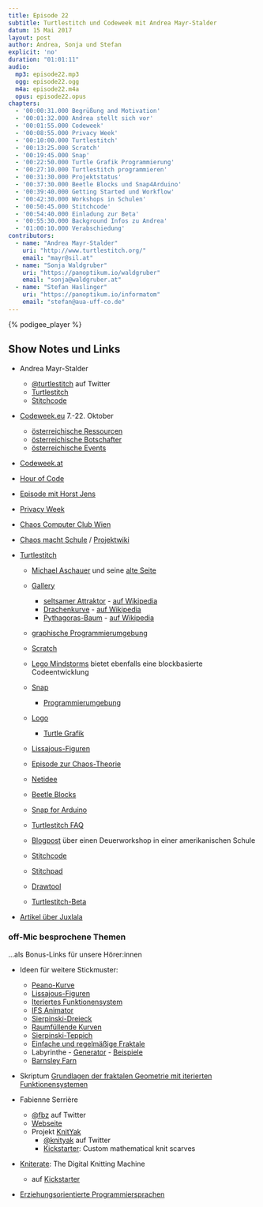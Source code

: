 ```yaml
---
title: Episode 22
subtitle: Turtlestitch und Codeweek mit Andrea Mayr-Stalder
datum: 15 Mai 2017
layout: post
author: Andrea, Sonja und Stefan
explicit: 'no'
duration: "01:01:11"
audio:
  mp3: episode22.mp3
  ogg: episode22.ogg
  m4a: episode22.m4a
  opus: episode22.opus
chapters:
  - '00:00:31.000 Begrüßung and Motivation'
  - '00:01:32.000 Andrea stellt sich vor'
  - '00:01:55.000 Codeweek'
  - '00:08:55.000 Privacy Week'
  - '00:10:00.000 Turtlestitch'
  - '00:13:25.000 Scratch'
  - '00:19:45.000 Snap'
  - '00:22:50.000 Turtle Grafik Programmierung'
  - '00:27:10.000 Turtlestitch programmieren'
  - '00:31:30.000 Projektstatus'
  - '00:37:30.000 Beetle Blocks und Snap4Arduino'
  - '00:39:40.000 Getting Started und Workflow'
  - '00:42:30.000 Workshops in Schulen'
  - '00:50:45.000 Stitchcode'
  - '00:54:40.000 Einladung zur Beta'
  - '00:55:30.000 Background Infos zu Andrea'
  - '01:00:10.000 Verabschiedung'
contributors:
  - name: "Andrea Mayr-Stalder"
    uri: "http://www.turtlestitch.org/"
    email: "mayr@sil.at"
  - name: "Sonja Waldgruber"
    uri: "https://panoptikum.io/waldgruber"
    email: "sonja@waldgruber.at"
  - name: "Stefan Haslinger"
    uri: "https://panoptikum.io/informatom"
    email: "stefan@aua-uff-co.de"
---
```


{% podigee_player %}

## Show Notes und Links

* Andrea Mayr-Stalder
  * [@turtlestitch](https://twitter.com/turtlestitch) auf Twitter
  * [Turtlestitch](http://www.turtlestitch.org/)
  * [Stitchcode](http://www.stitchcode.com/)

* [Codeweek.eu](http://codeweek.eu/) 7.-22. Oktober
  * [österreichische Ressourcen](http://codeweek.eu/resources/austria/)
  * [österreichische Botschafter](http://events.codeweek.eu/ambassadors/#tabs-AT)
  * [österreichische Events](http://events.codeweek.eu/#!AT)
* [Codeweek.at](https://www.codeweek.at/)

* [Hour of Code](https://hourofcode.com/de)

* [Episode mit Horst Jens](https://aua-uff-co.de/2016/07/18/episode8.html#8d010397)
* [Privacy Week](https://privacyweek.at/)
* [Chaos Computer Club Wien](https://c3w.at/)
* [Chaos macht Schule](https://c3w.at/schule/) /
  [Projektwiki](https://projekte.c3w.at/chaos_macht_schule)

* [Turtlestitch](http://www.turtlestitch.org/)
  * [Michael Aschauer](http://m.ash.to/) und seine
    [alte Seite](http://m.ash.to/en/Main/News?from=Main.Index)
  * [Gallery](http://www.turtlestitch.org/gallery)
    * [seltsamer Attraktor](http://www.turtlestitch.org/view/1478526100929) -
      [auf Wikipedia](https://de.wikipedia.org/wiki/Seltsamer_Attraktor)
    * [Drachenkurve](http://www.turtlestitch.org/view/1438095673911) -
      [auf Wikipedia](https://de.wikipedia.org/wiki/Drachenkurve)
    * [Pythagoras-Baum](http://www.turtlestitch.org/view/1464127925897) -
      [auf Wikipedia](https://de.wikipedia.org/wiki/Pythagoras-Baum)

  * [graphische Programmierumgebung](http://www.turtlestitch.org/run/)
  * [Scratch](https://scratch.mit.edu/)
  * [Lego Mindstorms](https://de.wikipedia.org/wiki/Lego_Mindstorms) bietet ebenfalls eine
    blockbasierte Codeentwicklung
  * [Snap](https://snap.berkeley.edu/)
    * [Programmierumgebung](http://snap.berkeley.edu/snapsource/snap.html)
  * [Logo](https://de.wikipedia.org/wiki/Logo_(Programmiersprache))
    * [Turtle Grafik](https://de.wikipedia.org/wiki/Turtle-Grafik)

  * [Lissajous-Figuren](https://de.wikipedia.org/wiki/Lissajous-Figur)
  * [Episode zur Chaos-Theorie](https://aua-uff-co.de/2017/01/15/episode16.html#7d2a3506)

  * [Netidee](https://www.netidee.at/netidee-home/)
  * [Beetle Blocks](http://beetleblocks.com/)
  * [Snap for Arduino](http://snap4arduino.org/)

  * [Turtlestitch FAQ](http://www.turtlestitch.org/page/faq)
  * [Blogpost](http://www.stitchcode.com/2017/02/21/turtlestitch-is-in-the-classroom-erhs-in-nyc/) über einen Deuerworkshop in einer amerikanischen Schule

  * [Stitchcode](http://www.stitchcode.com/)
  * [Stitchpad](http://stitchpad.io/)
  * [Drawtool](http://www.stitchcode.com/drawtool/)
  * [Turtlestitch-Beta](http://beta.turtlestitch.org/)

* [Artikel über Juxlala](http://www.bibernetz.de/wws/juxlala.html)

### off-Mic besprochene Themen

...als Bonus-Links für unsere Hörer:innen

* Ideen für weitere Stickmuster:
  * [Peano-Kurve](https://de.wikipedia.org/wiki/Peano-Kurve)
  * [Lissajous-Figuren](https://de.wikipedia.org/wiki/Lissajous-Figur)
  * [Iteriertes Funktionensystem](https://de.wikipedia.org/wiki/Iteriertes_Funktionensystem)
  * [IFS Animator](http://sirxemic.github.io/ifs-animator/)
  * [Sierpinski-Dreieck](https://de.wikipedia.org/wiki/Sierpinski-Dreieck)
  * [Raumfüllende Kurven](https://de.wikipedia.org/wiki/Raumf%C3%BCllende_Kurve)
  * [Sierpinski-Teppich](https://de.wikipedia.org/wiki/Sierpinski-Teppich)
  * [Einfache und regelmäßige Fraktale](https://de.wikipedia.org/wiki/Fraktal#.E2.80.9EEinfache_und_regelm.C3.A4.C3.9Fige.E2.80.9C_Fraktale)
  * Labyrinthe - [Generator](http://www.mazegenerator.net/) -
    [Beispiele](http://www.mazegenerator.net/Examples.aspx)
  * [Barnsley Farn](https://en.wikipedia.org/wiki/Barnsley_fern)
* Skriptum [Grundlagen der fraktalen Geometrie mit iterierten Funktionensystemen](http://quadsoft.org/fraktale/)

* Fabienne Serrière
  * [@fbz](https://twitter.com/fbz) auf Twitter
  * [Webseite](http://fabienne.us/)
  * Projekt [KnitYak](http://knityak.com/)
    * [@knityak](https://twitter.com/knityak) auf Twitter
    * [Kickstarter](https://www.kickstarter.com/projects/fbz/knityak-custom-mathematical-knit-scarves/): Custom mathematical knit scarves

* [Kniterate](http://www.kniterate.com/): The Digital Knitting Machine
  * auf [Kickstarter](https://www.kickstarter.com/projects/kniterate/kniterate-the-digital-knitting-machine)

* [Erziehungsorientierte Programmiersprachen](https://de.wikipedia.org/wiki/Erziehungsorientierte_Programmiersprachen)